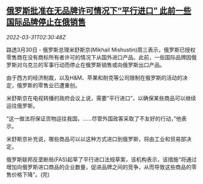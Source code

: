 <!--1648695663000-->
[俄罗斯批准在无品牌许可情况下“平行进口” 此前一些国际品牌停止在俄销售](https://cn.reuters.com/article/russia-retailers-import-parallel-0330-we-idCNKCS2LS07P)
------

<div><i>2022-03-31T02:30:48Z</i></div><p>路透3月30日 - 俄罗斯总理米舒斯京(Mikhail Mishustin)周三表示，俄罗斯已授权零售商在没有商标所有者许可的情况下从国外进口产品。此前，一些国际品牌因俄罗斯对乌克兰的军事行动而停止在俄罗斯销售或向俄罗斯出口产品。</p><p>由于西方的经济制裁，以及H&amp;M、苹果和耐克等公司限制在俄罗斯的活动的决定，俄罗斯的零售业已遭重创。</p><p>米舒斯京在电视转播的政府会议上说，需要“平行进口”，以确保某些商品可以继续运往俄罗斯。</p><p>“这一做法将保证货物运往我国，……尽管外国政客采取了不友好的行动，”他表示。</p><p>米舒斯京补充说，哪些商品可以以这种方式进口到俄罗斯，将由工业和贸易部决定。</p><p>俄罗斯联邦反垄断局(FAS)起草了平行进口法规草案，该机构表示，该措施“将通过增加向俄罗斯进口商品的企业数量，促进品牌之间的竞争，从而导致这些商品的零售价格下降”。(完)</p>
